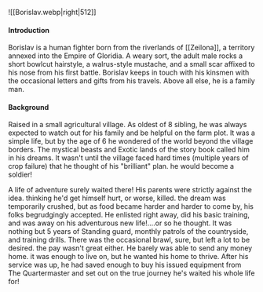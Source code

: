 ![[Borislav.webp|right|512]]


#### Introduction
Borislav is a human fighter born from the riverlands of [[Zeilona]], a territory annexed into the Empire of Gloridia. A weary sort, the adult male rocks a short bowlcut hairstyle, a walrus-style mustache, and a small scar affixed to his nose from his first battle. Borislav keeps in touch with his kinsmen with the occasional letters and gifts from his travels. Above all else, he is a family man.

#### Background
Raised in a small agricultural village. As oldest of 8 sibling, he was always expected to watch out for his family and be helpful on the farm plot. It was a simple life, but by the age of 6 he wondered of the world beyond the village borders. The mystical beasts and Exotic lands of the story book called him in his dreams. It wasn't until the village faced hard times (multiple years of crop failure) that he thought of his "brilliant" plan. he would become a soldier!

A life of adventure surely waited there! His parents were strictly against the idea. thinking he'd get himself hurt, or worse, killed. the dream was temporarily crushed, but as food became harder and harder to come by, his folks begrudgingly accepted. He enlisted right away, did his basic training, and was away on his adventurous new life!....or so he thought. It was nothing but 5 years of Standing guard, monthly patrols of the countryside, and training drills. There was the occasional brawl, sure, but left a lot to be desired. the pay wasn't great either. He barely was able to send any money home. it was enough to live on, but he wanted his home to thrive. After his service was up, he had saved enough to buy his issued equipment from The Quartermaster and set out on the true journey he's waited his whole life for!